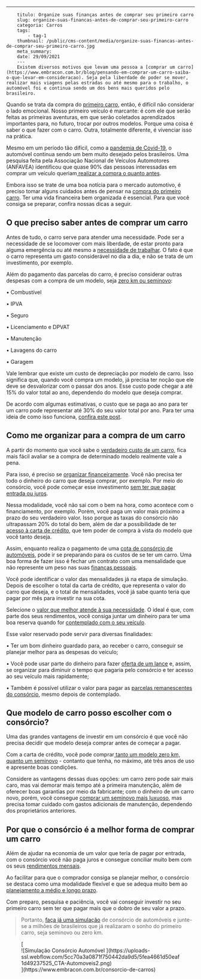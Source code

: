 ---
        titulo: Organize suas finanças antes de comprar seu primeiro carro
        slug: organize-suas-financas-antes-de-comprar-seu-primeiro-carro
        categoria: Carros
        tags:
            - tag-1
        thumbnail: /public/cms-content/media/organize-suas-financas-antes-de-comprar-seu-primeiro-carro.jpg
        meta_summary: 
        date: 29/09/2021
        ---
        Existem diversos motivos que levam uma pessoa a [comprar um carro](https://www.embracon.com.br/blog/pensando-em-comprar-um-carro-saiba-o-que-levar-em-consideracao). Seja pela liberdade de poder se mover, realizar mais viagens pelas estradas ou até mesmo para o trabalho, o automóvel foi e continua sendo um dos bens mais queridos pelo brasileiro.

Quando se trata da compra do [primeiro carro](https://www.embracon.com.br/blog/primeiro-carro-como-acertar-na-escolha), então, é difícil não considerar o lado emocional. Nosso primeiro veículo é marcante: é com ele que serão feitas as primeiras aventuras, em que serão coletados aprendizados importantes para, no futuro, trocar por outros modelos. Porque uma coisa é saber o que fazer com o carro. Outra, totalmente diferente, é vivenciar isso na prática.

Mesmo em um período tão difícil, como a [pandemia de Covid-19](https://www.embracon.com.br/blog/habitos-de-consumo-antes-durante-e-pos-pandemia), o automóvel continua sendo um bem muito desejado pelos brasileiros. Uma pesquisa feita pela Associação Nacional de Veículos Automotores (ANFAVEA) identificou que quase 90% das pessoas interessadas em comprar um veículo queriam[ realizar a compra o quanto antes](https://www.sbt.com.br/jornalismo/sbt-brasil/noticia/143857-quase-90-dos-brasileiros-querem-comprar-um-carro-em-2020-diz-pesquisa).

Embora isso se trate de uma boa notícia para o mercado automotivo, é preciso tomar alguns cuidados antes de pensar na [compra do primeiro carro](https://www.embracon.com.br/blog/carro-para-os-filhos-confira-essas-dicas-para-comprar-um). Ter uma vida financeira bem organizada é essencial. Para que você consiga se preparar, confira nossas dicas a seguir.

O que preciso saber antes de comprar um carro
---------------------------------------------

Antes de tudo, o carro serve para atender uma necessidade. Pode ser a necessidade de se locomover com mais liberdade, de estar pronto para alguma emergência ou até mesmo a [necessidade de trabalhar](https://www.embracon.com.br/blog/motorista-de-aplicativo-faca-um-consorcio). O fato é que o carro representa um gasto considerável no dia a dia, e não se trata de um investimento, por exemplo.

Além do pagamento das parcelas do carro, é preciso considerar outras despesas com a compra de um modelo, seja [zero km ou seminovo](https://www.embracon.com.br/blog/carro-zero-ou-seminovo):

 • Combustível

 • IPVA

 • Seguro

 • Licenciamento e DPVAT

 • Manutenção

 • Lavagens do carro

 • Garagem

Vale lembrar que existe um custo de depreciação por modelo de carro. Isso significa que, quando você compra um modelo, já precisa ter noção que ele deve se desvalorizar com o passar dos anos. Esse custo pode chegar a até 15% do valor total ao ano, dependendo do modelo que deseja comprar.

De acordo com algumas estimativas, o custo que se paga ao ano para ter um carro pode representar até 30% do seu valor total por ano. Para ter uma ideia de como isso funciona, [confira este post](https://www.uol.com.br/carros/noticias/redacao/2020/02/28/quanto-custa-ter-um-carro-veja-todas-as-despesas-envolvidas.htm).

Como me organizar para a compra de um carro
-------------------------------------------

A partir do momento que você sabe o [verdadeiro custo de um carro](https://www.embracon.com.br/blog/quais-sao-os-11-carros-2018-mais-baratos-do-brasil), fica mais fácil avaliar se a compra de determinado modelo realmente vale a pena.

Para isso, é preciso se [organizar financeiramente](https://www.embracon.com.br/blog/7-dicas-para-comecar-a-sua-organizacao-financeira). Você não precisa ter todo o dinheiro do carro que deseja comprar, por exemplo. Por meio do consórcio, você pode começar esse investimento [sem ter que pagar entrada ou juros](https://www.embracon.com.br/blog/consorcio-nao-tem-juros-entenda).

Nessa modalidade, você não sai com o bem na hora, como acontece com o financiamento, por exemplo. Porém, você paga um valor mais próximo a prazo do seu verdadeiro valor. Isso porque as taxas do consórcio não ultrapassam 20% do total do bem, além de dar a possibilidade de ter [acesso à carta de crédito](https://www.embracon.com.br/blog/tudo-o-que-voce-precisa-saber-sobre-a-carta-de-credito-de-consorcios), que tem poder de compra à vista do modelo que você tanto deseja.

Assim, enquanto realiza o pagamento de uma [cota de consórcio de automóveis](https://www.embracon.com.br/blog/sobre-o-consorcio-de-veiculos-embracon), pode ir se preparando para os custos de se ter um carro. Uma boa forma de fazer isso é fechar um contrato com uma mensalidade que não represente um peso nas suas [finanças pessoais](https://www.embracon.com.br/category/financas-pessoais).

Você pode identificar o valor das mensalidades já na etapa de simulação. Depois de escolher o total da carta de crédito, que representa o valor do carro que deseja, e o total de mensalidades, você já sabe quanto teria que pagar por mês para investir na sua cota.

Selecione o [valor que melhor atende à sua necessidade](https://www.embracon.com.br/blog/simulacao-de-consorcio). O ideal é que, com parte dos seus rendimentos, você consiga juntar um dinheiro para ter uma boa reserva quando for [contemplado com o seu veículo](https://www.embracon.com.br/blog/saiba-o-que-fazer-quando-for-contemplado-no-consorcio).

Esse valor reservado pode servir para diversas finalidades:

 • Ter um bom dinheiro guardado para, ao receber o carro, conseguir se planejar melhor para as despesas do veículo;

 • Você pode usar parte do dinheiro para fazer [oferta de um lance](https://www.embracon.com.br/blog/como-funcionam-os-tipos-de-lances-no-consorcio) e, assim, se organizar para diminuir o tempo que pagaria pelo consórcio e ter acesso ao seu veículo mais rapidamente;

 • Também é possível utilizar o valor para pagar as [parcelas remanescentes do consórcio](https://www.embracon.com.br/blog/como-calcular-as-parcelas-no-consorcio), mesmo depois de contemplado.

Que modelo de carro posso escolher com o consórcio?
---------------------------------------------------

Uma das grandes vantagens de investir em um consórcio é que você não precisa decidir que modelo deseja comprar antes de começar a pagar.

Com a carta de crédito, você pode comprar[ tanto um modelo zero km, quanto um seminovo](https://www.embracon.com.br/blog/carro-novo-ou-seminovo-saiba-qual-e-mais-vantajoso-no-cenario-atual) - contanto que tenha, no máximo, até três anos de uso e apresente boas condições.

Considere as vantagens dessas duas opções: um carro zero pode sair mais caro, mas vai demorar mais tempo até a primeira manutenção, além de oferecer boas garantias por meio da fabricante; com o dinheiro de um carro novo, porém, você consegue [comprar um seminovo mais luxuoso](https://www.embracon.com.br/blog/carro-seminovo-guia-completo-para-comprar), mas precisa tomar cuidado com gastos adicionais de manutenção, dependendo dos proprietários anteriores.

Por que o consórcio é a melhor forma de comprar um carro
--------------------------------------------------------

Além de ajudar na economia de um valor que teria de pagar por entrada, com o consórcio você não paga juros e consegue conciliar muito bem com os seus [rendimentos mensais](https://www.embracon.com.br/blog/qual-o-melhor-investimento-para-r-50-r-500-ou-r-5000).

Ao facilitar para que o comprador consiga se planejar melhor, o consórcio se destaca como uma modalidade flexível e que se adequa muito bem ao [planejamento a médio e longo prazo](https://www.embracon.com.br/blog/como-investir-em-curto-medio-e-longo-prazo).

Com preparo, pesquisa e paciência, você vai conseguir investir no seu primeiro carro sem ter que pagar mais que o dobro de seu valor a prazo.

> Portanto, [faça já uma simulação](https://www.embracon.com.br/consorcio-de-carros) de consórcio de automóveis e junte-se a milhões de brasileiros que já realizaram o sonho do primeiro carro, seja seminovo ou zero km.

<figure class="w-richtext-figure-type-image w-richtext-align-center">[<div>![Simulação Consórcio Automóvel ](https://uploads-ssl.webflow.com/5cc70a3a0871f750442da9d5/5fea4661d50eaf1d49237525_CTA-Automoveis2.png)</div>](https://www.embracon.com.br/consorcio-de-carros)</figure>
        